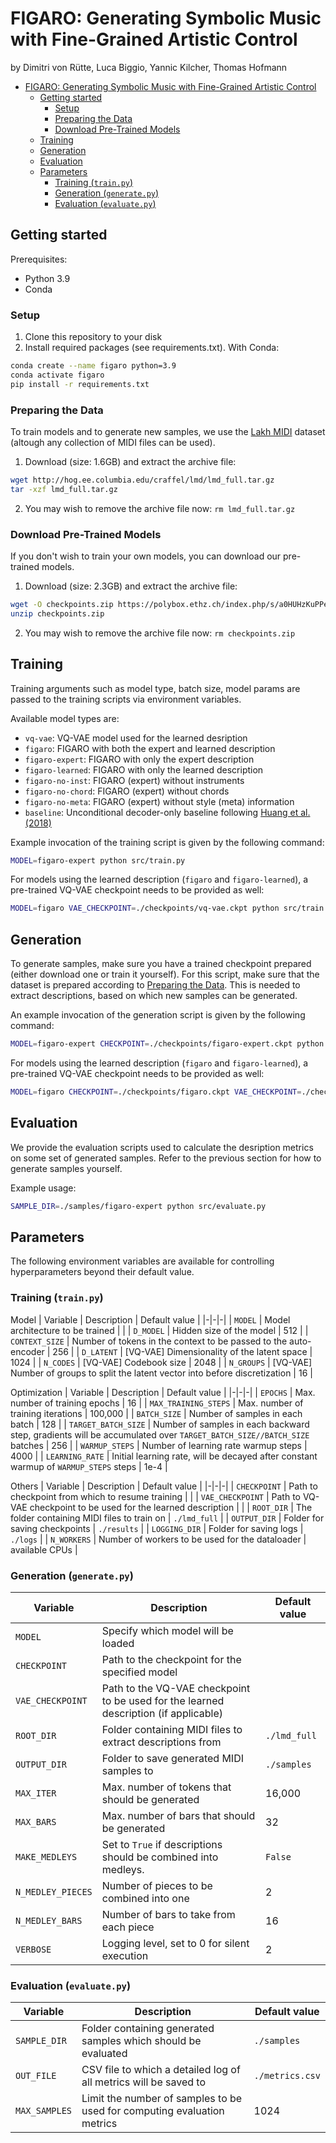 # FIGARO: Generating Symbolic Music with Fine-Grained Artistic Control
by Dimitri von Rütte, Luca Biggio, Yannic Kilcher, Thomas Hofmann

- [FIGARO: Generating Symbolic Music with Fine-Grained Artistic Control](#figaro-generating-symbolic-music-with-fine-grained-artistic-control)
  - [Getting started](#getting-started)
    - [Setup](#setup)
    - [Preparing the Data](#preparing-the-data)
    - [Download Pre-Trained Models](#download-pre-trained-models)
  - [Training](#training)
  - [Generation](#generation)
  - [Evaluation](#evaluation)
  - [Parameters](#parameters)
    - [Training (`train.py`)](#training-trainpy)
    - [Generation (`generate.py`)](#generation-generatepy)
    - [Evaluation (`evaluate.py`)](#evaluation-evaluatepy)

## Getting started
Prerequisites:
- Python 3.9
- Conda

### Setup
1. Clone this repository to your disk
3. Install required packages (see requirements.txt).
With Conda:
```bash
conda create --name figaro python=3.9
conda activate figaro
pip install -r requirements.txt
```

### Preparing the Data

To train models and to generate new samples, we use the [Lakh MIDI](https://colinraffel.com/projects/lmd/) dataset (altough any collection of MIDI files can be used).
1. Download (size: 1.6GB) and extract the archive file:
```bash
wget http://hog.ee.columbia.edu/craffel/lmd/lmd_full.tar.gz
tar -xzf lmd_full.tar.gz
```
2. You may wish to remove the archive file now: `rm lmd_full.tar.gz`

### Download Pre-Trained Models
If you don't wish to train your own models, you can download our pre-trained models.
1. Download (size: 2.3GB) and extract the archive file:
```bash
wget -O checkpoints.zip https://polybox.ethz.ch/index.php/s/a0HUHzKuPPefWkW/download
unzip checkpoints.zip
```
2. You may wish to remove the archive file now: `rm checkpoints.zip`



## Training
Training arguments such as model type, batch size, model params are passed to the training scripts via environment variables.

Available model types are:
- `vq-vae`: VQ-VAE model used for the learned desription
- `figaro`: FIGARO with both the expert and learned description
- `figaro-expert`: FIGARO with only the expert description
- `figaro-learned`: FIGARO with only the learned description
- `figaro-no-inst`: FIGARO (expert) without instruments
- `figaro-no-chord`: FIGARO (expert) without chords
- `figaro-no-meta`: FIGARO (expert) without style (meta) information
- `baseline`: Unconditional decoder-only baseline following [Huang et al. (2018)](https://arxiv.org/abs/1809.04281)

Example invocation of the training script is given by the following command:
```bash
MODEL=figaro-expert python src/train.py
```

For models using the learned description (`figaro` and `figaro-learned`), a pre-trained VQ-VAE checkpoint needs to be provided as well:
```bash
MODEL=figaro VAE_CHECKPOINT=./checkpoints/vq-vae.ckpt python src/train.py
```

## Generation
To generate samples, make sure you have a trained checkpoint prepared (either download one or train it yourself).
For this script, make sure that the dataset is prepared according to [Preparing the Data](#preparing-the-data).
This is needed to extract descriptions, based on which new samples can be generated.

An example invocation of the generation script is given by the following command:
```bash
MODEL=figaro-expert CHECKPOINT=./checkpoints/figaro-expert.ckpt python src/generate.py
```

For models using the learned description (`figaro` and `figaro-learned`), a pre-trained VQ-VAE checkpoint needs to be provided as well:
```bash
MODEL=figaro CHECKPOINT=./checkpoints/figaro.ckpt VAE_CHECKPOINT=./checkpoints/vq-vae.ckpt python src/generate.py
```

## Evaluation

We provide the evaluation scripts used to calculate the desription metrics on some set of generated samples.
Refer to the previous section for how to generate samples yourself.

Example usage:
```bash
SAMPLE_DIR=./samples/figaro-expert python src/evaluate.py
```

## Parameters
The following environment variables are available for controlling hyperparameters beyond their default value.
### Training (`train.py`)
Model
| Variable | Description | Default value |
|-|-|-|
| `MODEL` | Model architecture to be trained | |
| `D_MODEL` | Hidden size of the model | 512 |
| `CONTEXT_SIZE` | Number of tokens in the context to be passed to the auto-encoder | 256 |
| `D_LATENT` | [VQ-VAE] Dimensionality of the latent space | 1024 |
| `N_CODES` | [VQ-VAE] Codebook size | 2048 |
| `N_GROUPS` | [VQ-VAE] Number of groups to split the latent vector into before discretization | 16 |

Optimization
| Variable | Description | Default value |
|-|-|-|
| `EPOCHS` | Max. number of training epochs | 16 |
| `MAX_TRAINING_STEPS` | Max. number of training iterations | 100,000 |
| `BATCH_SIZE` | Number of samples in each batch | 128 |
| `TARGET_BATCH_SIZE` | Number of samples in each backward step, gradients will be accumulated over `TARGET_BATCH_SIZE//BATCH_SIZE` batches | 256 |
| `WARMUP_STEPS` | Number of learning rate warmup steps | 4000 |
| `LEARNING_RATE` | Initial learning rate, will be decayed after constant warmup of `WARMUP_STEPS` steps | 1e-4 |

Others
| Variable | Description | Default value |
|-|-|-|
| `CHECKPOINT` | Path to checkpoint from which to resume training | |
| `VAE_CHECKPOINT` | Path to VQ-VAE checkpoint to be used for the learned description | |
| `ROOT_DIR` | The folder containing MIDI files to train on | `./lmd_full` |
| `OUTPUT_DIR` | Folder for saving checkpoints | `./results` |
| `LOGGING_DIR` | Folder for saving logs | `./logs` |
| `N_WORKERS` | Number of workers to be used for the dataloader | available CPUs |

### Generation (`generate.py`)
| Variable | Description | Default value |
|-|-|-|
| `MODEL` | Specify which model will be loaded | |
| `CHECKPOINT` | Path to the checkpoint for the specified model | |
| `VAE_CHECKPOINT` | Path to the VQ-VAE checkpoint to be used for the learned description (if applicable) | |
| `ROOT_DIR` | Folder containing MIDI files to extract descriptions from | `./lmd_full` |
| `OUTPUT_DIR` | Folder to save generated MIDI samples to | `./samples` |
| `MAX_ITER` | Max. number of tokens that should be generated | 16,000 |
| `MAX_BARS` | Max. number of bars that should be generated | 32 |
| `MAKE_MEDLEYS` | Set to `True` if descriptions should be combined into medleys. | `False` |
| `N_MEDLEY_PIECES` | Number of pieces to be combined into one | 2 |
| `N_MEDLEY_BARS` | Number of bars to take from each piece | 16 |
| `VERBOSE` | Logging level, set to 0 for silent execution | 2 |
  

### Evaluation (`evaluate.py`)
| Variable | Description | Default value |
|-|-|-|
| `SAMPLE_DIR` | Folder containing generated samples which should be evaluated | `./samples` |
| `OUT_FILE` | CSV file to which a detailed log of all metrics will be saved to | `./metrics.csv` |
| `MAX_SAMPLES` | Limit the number of samples to be used for computing evaluation metrics | 1024 |
